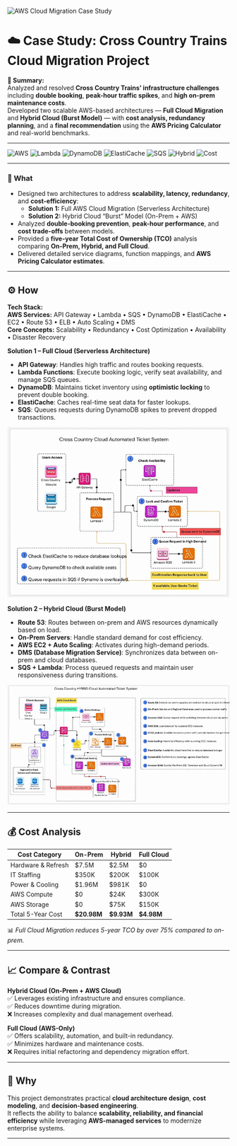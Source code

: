 ![AWS Cloud Migration Case Study](https://img.shields.io/badge/Cloud%20Architecture-Hybrid%20%7C%20Full%20AWS%20Migration-orange?logo=amazon-aws&logoColor=white&style=for-the-badge)

# ☁️ Case Study: Cross Country Trains Cloud Migration Project

**🚀 Summary:**  
Analyzed and resolved **Cross Country Trains’ infrastructure challenges** including **double booking**, **peak-hour traffic spikes**, and **high on-prem maintenance costs**.  
Developed two scalable AWS-based architectures — **Full Cloud Migration** and **Hybrid Cloud (Burst Model)** — with **cost analysis, redundancy planning**, and a **final recommendation** using the **AWS Pricing Calculator** and real-world benchmarks.

---

![AWS](https://img.shields.io/badge/AWS-Architecture-orange?logo=amazon-aws&logoColor=white)
![Lambda](https://img.shields.io/badge/Compute-Lambda-yellow?logo=awslambda&logoColor=white)
![DynamoDB](https://img.shields.io/badge/Database-DynamoDB-blue?logo=amazondynamodb&logoColor=white)
![ElastiCache](https://img.shields.io/badge/Cache-ElastiCache-teal?logo=amazonaws&logoColor=white)
![SQS](https://img.shields.io/badge/Queue-SQS-purple?logo=amazonsqs&logoColor=white)
![Hybrid](https://img.shields.io/badge/Architecture-Hybrid%20%7C%20Serverless-success)
![Cost](https://img.shields.io/badge/Analysis-AWS%20Pricing%20Calculator-lightgrey)

---

### **🧩 What**
- Designed two architectures to address **scalability, latency, redundancy**, and **cost-efficiency**:
  - **Solution 1:** Full AWS Cloud Migration (Serverless Architecture)
  - **Solution 2:** Hybrid Cloud “Burst” Model (On-Prem + AWS)  
- Analyzed **double-booking prevention**, **peak-hour performance**, and **cost trade-offs** between models.  
- Provided a **five-year Total Cost of Ownership (TCO)** analysis comparing **On-Prem, Hybrid, and Full Cloud**.  
- Delivered detailed service diagrams, function mappings, and **AWS Pricing Calculator estimates**.  

---

## **⚙️ How**

**Tech Stack:**  
**AWS Services:** API Gateway • Lambda • SQS • DynamoDB • ElastiCache • EC2 • Route 53 • ELB • Auto Scaling • DMS  
**Core Concepts:** Scalability • Redundancy • Cost Optimization • Availability • Disaster Recovery  

**Solution 1 – Full Cloud (Serverless Architecture)**  
- **API Gateway**: Handles high traffic and routes booking requests.  
- **Lambda Functions**: Execute booking logic, verify seat availability, and manage SQS queues.  
- **DynamoDB**: Maintains ticket inventory using **optimistic locking** to prevent double booking.  
- **ElastiCache**: Caches real-time seat data for faster lookups.  
- **SQS**: Queues requests during DynamoDB spikes to prevent dropped transactions.

![Solution 1 Architecture](Solution_1.gif)

**Solution 2 – Hybrid Cloud (Burst Model)**  
- **Route 53**: Routes between on-prem and AWS resources dynamically based on load.  
- **On-Prem Servers**: Handle standard demand for cost efficiency.  
- **AWS EC2 + Auto Scaling**: Activates during high-demand periods.  
- **DMS (Database Migration Service)**: Synchronizes data between on-prem and cloud databases.  
- **SQS + Lambda**: Process queued requests and maintain user responsiveness during transitions.
  
![Solution 2 Architecture](Solution_2.gif)


---

## **💰 Cost Analysis**

| Cost Category | On-Prem | Hybrid | Full Cloud |
|----------------|----------|---------|-------------|
| Hardware & Refresh | $7.5M | $2.5M | $0 |
| IT Staffing | $350K | $200K | $100K |
| Power & Cooling | $1.96M | $981K | $0 |
| AWS Compute | $0 | $24K | $300K |
| AWS Storage | $0 | $75K | $150K |
| Total 5-Year Cost | **$20.98M** | **$9.93M** | **$4.98M** |

📊 *Full Cloud Migration reduces 5-year TCO by over 75% compared to on-prem.*  

---

## **📈 Compare & Contrast**

**Hybrid Cloud (On-Prem + AWS Cloud)**  
✅ Leverages existing infrastructure and ensures compliance.  
✅ Reduces downtime during migration.  
❌ Increases complexity and dual management overhead.  

**Full Cloud (AWS-Only)**  
✅ Offers scalability, automation, and built-in redundancy.  
✅ Minimizes hardware and maintenance costs.  
❌ Requires initial refactoring and dependency migration effort.  

---

## **🎯 Why**
This project demonstrates practical **cloud architecture design**, **cost modeling**, and **decision-based engineering**.  
It reflects the ability to balance **scalability, reliability, and financial efficiency** while leveraging **AWS-managed services** to modernize enterprise systems.  

---
